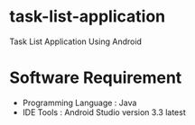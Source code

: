 # task-list-application
Task List Application Using Android

# Software Requirement
- Programming Language : Java
- IDE Tools : Android Studio version 3.3 latest
